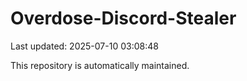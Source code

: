 # Overdose-Discord-Stealer

Last updated: 2025-07-10 03:08:48

This repository is automatically maintained.
